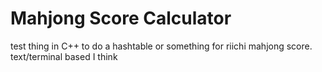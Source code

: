 # Mahjong Score Calculator
 test thing in C++ to do a hashtable or something for riichi mahjong score. text/terminal based I think
